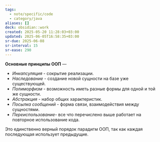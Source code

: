```yaml
---
tags:
  - note/specific/code
  - category/java
aliases: []
deck: obsidian::work
created: 2025-05-20 11:28:03+03:00
updated: 2025-06-05T16:58:35+03:00
sr-due: 2025-06-08
sr-interval: 15
sr-ease: 290
---
```


**Основные принципы ООП**
—
- _Инкапсуляция_ - сокрытие реализации.
- _Наследование_ - создание новой сущности на базе уже существующей.
- _Полиморфизм_ - возможность иметь разные формы для одной и той же сущности.
- _Абстракция_ - набор общих характеристик.
- _Посылка сообщений_ - форма связи, взаимодействия между сущностями.
- _Переиспользование_- все что перечислено выше работает на повторное использование кода.

Это единственно верный порядок парадигм ООП, так как каждая последующая использует предыдущие.
